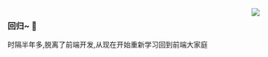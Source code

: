 <img align="right" src="https://github-readme-stats.vercel.app/api?username=sroxck&show_icons=true&icon_color=CE1D2D&text_color=718096&bg_color=ffffff&hide_title=true" />

### 回归~ 👋

时隔半年多,脱离了前端开发,从现在开始重新学习回到前端大家庭
